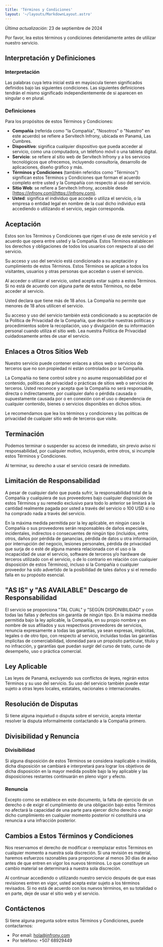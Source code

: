 ```yaml
---
title: 'Términos y Condiciones'
layout: '~/layouts/MarkdownLayout.astro'
---
```


_Última actualización_: 23 de septiembre de 2024

Por favor, lea estos términos y condiciones detenidamente antes de utilizar nuestro servicio.

## Interpretación y Definiciones

### Interpretación

Las palabras cuya letra inicial está en mayúscula tienen significados definidos bajo las siguientes condiciones. Las siguientes definiciones tendrán el mismo significado independientemente de si aparecen en singular o en plural.

### Definiciones

Para los propósitos de estos Términos y Condiciones:

- **Compañía** (referida como "la Compañía", "Nosotros" o "Nuestro" en este acuerdo) se refiere a Servitech Infrony, ubicada en Panamá, Las Cumbres.
- **Dispositivo**: significa cualquier dispositivo que pueda acceder al servicio, como una computadora, un teléfono móvil o una tableta digital.
- **Servicio**: se refiere al sitio web de Servitech Infrony y a los servicios tecnológicos que ofrecemos, incluyendo consultoría, desarrollo de aplicaciones, diseño gráfico y más.
- **Términos y Condiciones** (también referidos como "Términos") significan estos Términos y Condiciones que forman el acuerdo completo entre usted y la Compañía con respecto al uso del servicio.
- **Sitio Web**: se refiere a Servitech Infrony, accesible desde [https://infrony.com](https://infrony.com).
- **Usted**: significa el individuo que accede o utiliza el servicio, o la empresa o entidad legal en nombre de la cual dicho individuo está accediendo o utilizando el servicio, según corresponda.

## Aceptación

Estos son los Términos y Condiciones que rigen el uso de este servicio y el acuerdo que opera entre usted y la Compañía. Estos Términos establecen los derechos y obligaciones de todos los usuarios con respecto al uso del servicio.

Su acceso y uso del servicio está condicionado a su aceptación y cumplimiento de estos Términos. Estos Términos se aplican a todos los visitantes, usuarios y otras personas que accedan o usen el servicio.

Al acceder o utilizar el servicio, usted acepta estar sujeto a estos Términos. Si no está de acuerdo con alguna parte de estos Términos, no debe acceder al servicio.

Usted declara que tiene más de 18 años. La Compañía no permite que menores de 18 años utilicen el servicio.

Su acceso y uso del servicio también está condicionado a su aceptación de la Política de Privacidad de la Compañía, que describe nuestras políticas y procedimientos sobre la recopilación, uso y divulgación de su información personal cuando utiliza el sitio web. Lea nuestra Política de Privacidad cuidadosamente antes de usar el servicio.

## Enlaces a Otros Sitios Web

Nuestro servicio puede contener enlaces a sitios web o servicios de terceros que no son propiedad ni están controlados por la Compañía.

La Compañía no tiene control sobre y no asume responsabilidad por el contenido, políticas de privacidad o prácticas de sitios web o servicios de terceros. Usted reconoce y acepta que la Compañía no será responsable, directa o indirectamente, por cualquier daño o pérdida causada o supuestamente causada por o en conexión con el uso o dependencia de cualquier contenido, bienes o servicios disponibles en dichos sitios.

Le recomendamos que lea los términos y condiciones y las políticas de privacidad de cualquier sitio web de terceros que visite.

## Terminación

Podemos terminar o suspender su acceso de inmediato, sin previo aviso ni responsabilidad, por cualquier motivo, incluyendo, entre otros, si incumple estos Términos y Condiciones.

Al terminar, su derecho a usar el servicio cesará de inmediato.

## Limitación de Responsabilidad

A pesar de cualquier daño que pueda sufrir, la responsabilidad total de la Compañía y cualquiera de sus proveedores bajo cualquier disposición de estos Términos y su remedio exclusivo para todo lo anterior se limitará a la cantidad realmente pagada por usted a través del servicio o 100 USD si no ha comprado nada a través del servicio.

En la máxima medida permitida por la ley aplicable, en ningún caso la Compañía o sus proveedores serán responsables de daños especiales, incidentales, indirectos o consecuentes de ningún tipo (incluidos, entre otros, daños por pérdida de ganancias, pérdida de datos u otra información, por interrupción del negocio, lesiones personales, pérdida de privacidad que surja de o esté de alguna manera relacionada con el uso o la incapacidad de usar el servicio, software de terceros y/o hardware de terceros utilizado con el servicio, o de lo contrario en relación con cualquier disposición de estos Términos), incluso si la Compañía o cualquier proveedor ha sido advertido de la posibilidad de tales daños y si el remedio falla en su propósito esencial.

## "AS IS" y "AS AVAILABLE" Descargo de Responsabilidad

El servicio se proporciona "TAL CUAL" y "SEGÚN DISPONIBILIDAD" y con todas las fallas y defectos sin garantía de ningún tipo. En la máxima medida permitida bajo la ley aplicable, la Compañía, en su propio nombre y en nombre de sus afiliados y sus respectivos proveedores de servicios, renuncia expresamente a todas las garantías, ya sean expresas, implícitas, legales o de otro tipo, con respecto al servicio, incluidas todas las garantías implícitas de comerciabilidad, idoneidad para un propósito particular, título y no infracción, y garantías que puedan surgir del curso de trato, curso de desempeño, uso o práctica comercial.

## Ley Aplicable

Las leyes de Panamá, excluyendo sus conflictos de leyes, regirán estos Términos y su uso del servicio. Su uso del servicio también puede estar sujeto a otras leyes locales, estatales, nacionales o internacionales.

## Resolución de Disputas

Si tiene alguna inquietud o disputa sobre el servicio, acepta intentar resolver la disputa informalmente contactando a la Compañía primero.

## Divisibilidad y Renuncia

### Divisibilidad

Si alguna disposición de estos Términos se considera inaplicable o inválida, dicha disposición se cambiará e interpretará para lograr los objetivos de dicha disposición en la mayor medida posible bajo la ley aplicable y las disposiciones restantes continuarán en pleno vigor y efecto.

### Renuncia

Excepto como se establece en este documento, la falta de ejercicio de un derecho o de exigir el cumplimiento de una obligación bajo estos Términos no afectará la capacidad de una parte para ejercer dicho derecho o exigir dicho cumplimiento en cualquier momento posterior ni constituirá una renuncia a una infracción posterior.

## Cambios a Estos Términos y Condiciones

Nos reservamos el derecho de modificar o reemplazar estos Términos en cualquier momento a nuestra sola discreción. Si una revisión es material, haremos esfuerzos razonables para proporcionar al menos 30 días de aviso antes de que entren en vigor los nuevos términos. Lo que constituye un cambio material se determinará a nuestra sola discreción.

Al continuar accediendo o utilizando nuestro servicio después de que esas revisiones entren en vigor, usted acepta estar sujeto a los términos revisados. Si no está de acuerdo con los nuevos términos, en su totalidad o en parte, deje de usar el sitio web y el servicio.

## Contáctenos

Si tiene alguna pregunta sobre estos Términos y Condiciones, puede contactarnos:

- Por email: <hola@infrony.com>
- Por teléfono: +507 68929449
